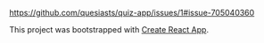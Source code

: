 https://github.com/quesiasts/quiz-app/issues/1#issue-705040360

This project was bootstrapped with [Create React App](https://github.com/facebook/create-react-app).

